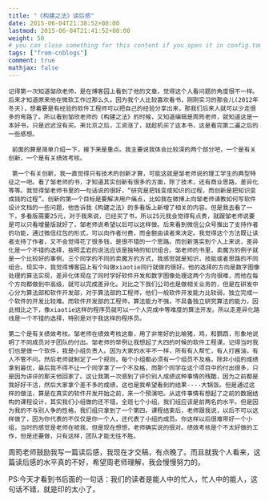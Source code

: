 ```yaml
---
title: "《构建之法》读后感"
date: 2015-06-04T21:38:52+08:00
lastmod: 2015-06-04T21:41:52+08:00
weight: 50
# you can close something for this content if you open it in config.toml.
tags: ["from-cnblogs"]
comment: true
mathjax: false
---
```


    记得第一次知道邹欣老师，是在博客园上看到了他的文章，觉得这个人看问题的角度很不一样。后来才知道原来他在微软工作过那么久。因为我个人比较喜欢看书，刚刚实习的那会儿(2012年冬天)，想着要是有经验的软件工程师可以把自己的经验分享出来，那我们后来人就可以少走很多的弯路了。所以看到邹欣老师的《构建之法》的时候，又知道编辑是周筠老师，就知道这是一本好书，只是迟迟没有买。来北京之后，工资涨了，就趁机买了这本书，这是看完第二遍之后的一些感想。

     前面的算是简单介绍一下，接下来是重点。我主要说我体会比较深的两个部分吧，一个是有关创新，一个是有关绩效考核。

     第一个有关创新，我一直觉得只有技术的创新才算，可能这就是邹老师说的理工学生的典型特征之一吧。看了邹老师的书，才知道其实创新有很多的方面，除了技术，还有商业思路，差异化等等。我觉得邹老师书里的一句话说的很好，“研究是把钱变成知识的过程，而创新是把知识变成钱的过程”。创新的第一个目标是要解决用户痛点，比如我在微博上向邹老师请教如何写软件设计文档的一些问题，他告诉我《构建之法》的多看版上新增了相关的内容。但是我去看了一下，多看版需要25元，对于我来说，已经买了书，所以25元我会觉得有点贵，就跟邹老师说要是可以只看增量版就好了，邹老师说希望以后可以这样做。后来看到微信公众号推出了支持作者的功能，通过微信红包的形式，可以向作者付费，而金额由读者来决定。我觉得这个方法既让读者支持了作者，又不会觉得花了很多钱，是很不错的一个思路。而创新落实到个人上来说，差异化是一个不错的选择，按照孟岩的说法应该是独特的知识组合。邹老师的书里，卖魔方的例子就是一个比较好的事例，三个同学的不同的卖魔方的方式，我感觉就是知识，技能或者思路的不同组合。现实中，我觉得博客园上有个叫做xiaotie同行就做的很好。他的选择的方向是数字图像处理的算法实现，差异化体现在了同时学好软件开发和数字图像处理这两个方向很难，而他在每个方向都做到中高级，就可以完成差异化。对比之下我们公司也是做相关业务的，但是在研发中心分为算法部和软件开发部，对于算法部的工程师，他们一般软件开发能力比较弱，独立完成一个软件的开发比较难。而软件开发部的工程师，算法能力不强，不具备独立研究算法的能力，因此相比之下，像xiaotie这样的程序员就可以一个人完成中等难度的算法开发。所以走差异化路线是一个不错的选择，特别是对于我这样的程序员。

    第二个是有关绩效考核。邹老师在绩效考核这章，用了非常好的比喻猪，鸡，和鹦鹉，形象地说明了不同成员对于团队的付出。邹老师的举例让我想起了大四的时候的软件工程课，记得当时我们也是做一个软件，我是小组负责人。因为大家的水平不一样，所有有人帮忙，有人打酱油，有人不管不问。然后老师就制定了一个规则，每个小组都必须有一个组员不及格，除非小组的成绩拿到最优，最后我不得不让一个同学拿了一个不及格，而那个同学在这个项目中的付出很多，只是因为讲评的那天他回家了。这让我第一次感到了评价别人成绩这种事情的残酷，因为之前都是我好好干活，然后大家拿个差不多的成绩，这也是我希望看到的结果----大锅饭。但是通过这样的做法，算是在真实的软件开发开始之前，来一个预演吧。从这件事情有想起了之前的数据结构的课程设计，其实我们小组做的还不错，全班七个小组，我们组应该是前两名的水平。但是因为我的不与别人争的性格，我们组只拿到了一个第四。课程结束后，老师跟我说，以后不可以这样做了，因为你代表的不仅仅是你一个人，还代表了小组的成员。你这样以后很难带好一个小组，当时的感觉是老师在唬我，但是现在想想，老师确实说的很对。绩效考核是个不太好做的工作，但是还要做，只有这样，团队才能无往不胜。

周筠老师鼓励我写一篇读后感，我现在才交稿，有点晚了。而且就我个人看来，这篇读后感的水平真的不好，希望周老师理解，我会慢慢努力的。

PS:今天才看到书后面的一句话：我们的读者是能人中的忙人，忙人中的能人，这句话不错，就是印的太小了。

 
